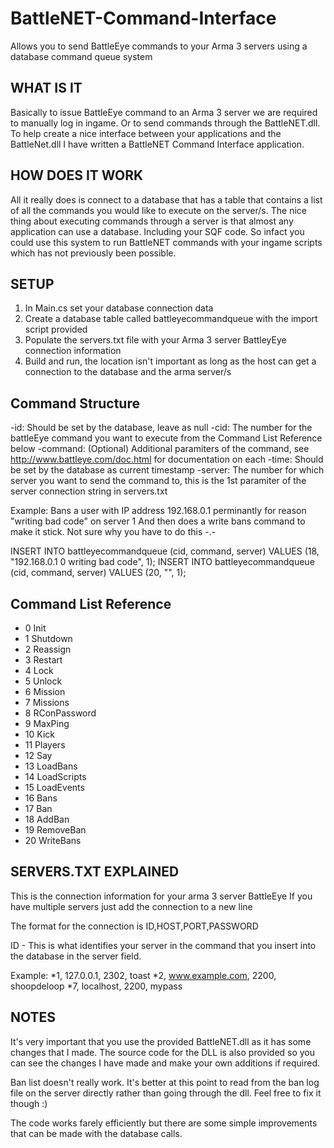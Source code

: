# BattleNET-Command-Interface
Allows you to send BattleEye commands to your Arma 3 servers using a database command queue system

WHAT IS IT
--
Basically to issue BattleEye command to an Arma 3 server we are required to manually log in ingame. Or to send commands through the BattleNET.dll. To help create a nice interface between your applications and the BattleNet.dll I have written a BattleNET Command Interface application.


HOW DOES IT WORK
--
All it really does is connect to a database that has a table that contains a list of all the commands you would like to execute on the server/s. The nice thing about executing commands through a server is that almost any application can use a database. Including your SQF code. So infact you could use this system to run BattleNET commands with your ingame scripts which has not previously been possible.


SETUP
--
1. In Main.cs set your database connection data
2. Create a database table called battleyecommandqueue with the import script provided
3. Populate the servers.txt file with your Arma 3 server BattleyEye connection information
4. Build and run, the location isn't important as long as the host can get a connection to the database and the arma server/s

Command Structure
--
-id: Should be set by the database, leave as null
-cid: The number for the battleEye command you want to execute from the Command List Reference below
-command: (Optional) Additional paramiters of the command, see http://www.battleye.com/doc.html for documentation on each -time: Should be set by the database as current timestamp
-server: The number for which server you want to send the command to, this is the 1st paramiter of the server connection string in servers.txt

Example:
Bans a user with IP address 192.168.0.1 perminantly for reason "writing bad code" on server 1
And then does a write bans command to make it stick. Not sure why you have to do this -.-

INSERT INTO battleyecommandqueue (cid, command, server) VALUES (18, "192.168.0.1 0 writing bad code", 1);
INSERT INTO battleyecommandqueue (cid, command, server) VALUES (20, "", 1);

Command List Reference
--
- 0 Init
- 1 Shutdown
- 2 Reassign
- 3 Restart
- 4 Lock
- 5 Unlock
- 6 Mission
- 7 Missions
- 8 RConPassword
- 9 MaxPing
- 10 Kick
- 11 Players
- 12 Say
- 13 LoadBans
- 14 LoadScripts
- 15 LoadEvents
- 16 Bans
- 17 Ban
- 18 AddBan
- 19 RemoveBan
- 20 WriteBans

SERVERS.TXT EXPLAINED
--
This is the connection information for your arma 3 server BattleEye
If you have multiple servers just add the connection to a new line

The format for the connection is
ID,HOST,PORT,PASSWORD

ID - This is what identifies your server in the command that you insert into the database in the server field.

Example:
*1, 127.0.0.1, 2302, toast
*2, www.example.com, 2200, shoopdeloop
*7, localhost, 2200, mypass

NOTES
--

It's very important that you use the provided BattleNET.dll as it has some changes that I made.
The source code for the DLL is also provided so you can see the changes I have made and make your own additions if required.

Ban list doesn't really work. It's better at this point to read from the ban log file on the server directly rather than going through the dll. Feel free to fix it though :)

The code works farely efficiently but there are some simple improvements that can be made with the database calls.
